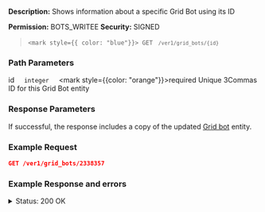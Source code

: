 **Description:** Shows information about a specific Grid Bot using its ID

**Permission:** BOTS_WRITEE
**Security:** SIGNED

<blockquote>

<code><mark style={{ color: "blue"}}> GET </mark></code>
<code>`/ver1/grid_bots/{id}`</code>

</blockquote>

### Path Parameters

   id&nbsp;&nbsp;&nbsp;&nbsp;&nbsp;<code>integer</code>&nbsp;&nbsp;&nbsp;&nbsp;&nbsp;<mark style={{color: "orange"}}>required</mark>
   Unique 3Commas ID for this Grid Bot entity

### Response Parameters

If successful, the response includes a copy of the updated [Grid bot](./README.md) entity.

### Example Request

```json
GET /ver1/grid_bots/2338357
```

### Example Response and errors

<details>
<summary>Status: 200 OK</summary>

```json
{
    "id": 2338357,
    "account_id": 32833909,
    "account_name": "My Binance",
    "is_enabled": true,
    "grids_quantity": "81",
    "created_at": "2024-10-03T19:53:35.530Z",
    "updated_at": "2024-10-04T14:24:47.391Z",
    "strategy_type": "manual",
    "upper_stop_loss_enabled": false,
    "lower_stop_loss_enabled": false,
    "note": null,
    "editable": true,
    "lower_price": "0.016352",
    "lower_stop_loss_price": null,
    "lower_stop_loss_action": "stop_bot",
    "upper_price": "0.022503",
    "upper_stop_loss_price": null,
    "upper_stop_loss_action": "stop_bot",
    "quantity_per_grid": "20.0",
    "leverage_type": "cross",
    "leverage_custom_value": "10.0",
    "name": "VETUSDT/BNFCR",
    "pair": "BNFCR_VETUSDT",
    "start_price": "0.022395",
    "grid_price_step": "1.00399920581210916146041542739112586575949572812639182",
    "current_profit": "1.9323866098359343",
    "current_profit_usd": "1.9323866098359343",
    "total_profits_count": "18",
    "bought_volume": "0.0",
    "sold_volume": "0.0",
    "profit_percentage": "0.1207827785503398894943176296765248",
    "current_price": "0.022285",
    "max_active_buy_lines": "81",
    "max_active_sell_lines": "81",
    "order_currency_type": "quote",
    "profit_currency_type": "quote",
    "trailing_up_enabled": "true",
    "grid_type": "geometric",
    "investment_base_currency": "1784.627049104663362292020389567",
    "investment_quote_currency": "160.0",
    "unrealized_profit_loss": "-0.03770892",
    "current_profit_loss": "1.8946776898359343",
    "current_profit_loss_percent": "0.1184258029272686958260732738066206",
    "orderbook_price_currency": "BNFCR",
    "expansion_down_enabled": "false",
    "expansion_down_stop_price": null,
    "grid_lines": [
        {
            "id": 256427679,
            "price": "0.022325",
            "side": "sell",
            "order_placed": true
        },
 ...
        {
            "id": 256427677,
            "price": "0.022147",
            "side": "buy",
            "order_placed": true
        }
    ]
}
```

</details>
